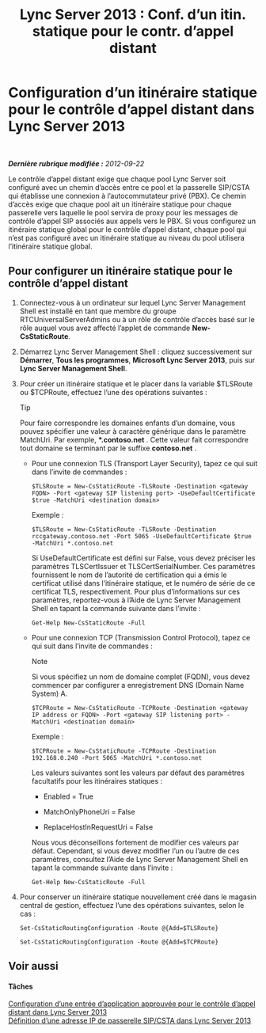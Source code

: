 ﻿---
title: "Lync Server 2013 : Conf. d’un itin. statique pour le contr. d’appel distant"
TOCTitle: Configuration d’un itinéraire statique pour le contrôle d’appel distant
ms:assetid: f7003023-443d-48ee-989b-71e8b0b0abbd
ms:mtpsurl: https://technet.microsoft.com/fr-fr/library/Gg615051(v=OCS.15)
ms:contentKeyID: 49299361
ms.date: 05/20/2016
mtps_version: v=OCS.15
ms.translationtype: HT
---

# Configuration d’un itinéraire statique pour le contrôle d’appel distant dans Lync Server 2013

 

_**Dernière rubrique modifiée :** 2012-09-22_

Le contrôle d’appel distant exige que chaque pool Lync Server soit configuré avec un chemin d’accès entre ce pool et la passerelle SIP/CSTA qui établisse une connexion à l’autocommutateur privé (PBX). Ce chemin d’accès exige que chaque pool ait un itinéraire statique pour chaque passerelle vers laquelle le pool servira de proxy pour les messages de contrôle d’appel SIP associés aux appels vers le PBX. Si vous configurez un itinéraire statique global pour le contrôle d’appel distant, chaque pool qui n’est pas configuré avec un itinéraire statique au niveau du pool utilisera l’itinéraire statique global.

## Pour configurer un itinéraire statique pour le contrôle d’appel distant

1.  Connectez-vous à un ordinateur sur lequel Lync Server Management Shell est installé en tant que membre du groupe RTCUniversalServerAdmins ou à un rôle de contrôle d’accès basé sur le rôle auquel vous avez affecté l’applet de commande **New-CsStaticRoute**.

2.  Démarrez Lync Server Management Shell : cliquez successivement sur **Démarrer**, **Tous les programmes**, **Microsoft Lync Server 2013**, puis sur **Lync Server Management Shell**.

3.  Pour créer un itinéraire statique et le placer dans la variable $TLSRoute ou $TCPRoute, effectuez l’une des opérations suivantes :
    
    > [!TIP]  
    > Pour faire correspondre les domaines enfants d’un domaine, vous pouvez spécifier une valeur à caractère générique dans le paramètre MatchUri. Par exemple, <strong>*.contoso.net</strong> . Cette valeur fait correspondre tout domaine se terminant par le suffixe <strong>contoso.net</strong> .    
      - Pour une connexion TLS (Transport Layer Security), tapez ce qui suit dans l’invite de commandes :
        
            $TLSRoute = New-CsStaticRoute -TLSRoute -Destination <gateway FQDN> -Port <gateway SIP listening port> -UseDefaultCertificate $true -MatchUri <destination domain>
        
        Exemple :
        
            $TLSRoute = New-CsStaticRoute -TLSRoute -Destination rccgateway.contoso.net -Port 5065 -UseDefaultCertificate $true -MatchUri *.contoso.net
        
        Si UseDefaultCertificate est défini sur False, vous devez préciser les paramètres TLSCertIssuer et TLSCertSerialNumber. Ces paramètres fournissent le nom de l’autorité de certification qui a émis le certificat utilisé dans l’itinéraire statique, et le numéro de série de ce certificat TLS, respectivement. Pour plus d’informations sur ces paramètres, reportez-vous à l’Aide de Lync Server Management Shell en tapant la commande suivante dans l’invite :
        
            Get-Help New-CsStaticRoute -Full
    
      - Pour une connexion TCP (Transmission Control Protocol), tapez ce qui suit dans l’invite de commandes :
        
        > [!NOTE]  
        > Si vous spécifiez un nom de domaine complet (FQDN), vous devez commencer par configurer a enregistrement DNS (Domain Name System) A.        
            
            
            $TCPRoute = New-CsStaticRoute -TCPRoute -Destination <gateway IP address or FQDN> -Port <gateway SIP listening port> -MatchUri <destination domain>
        
        Exemple :
        
            $TCPRoute = New-CsStaticRoute -TCPRoute -Destination 192.168.0.240 -Port 5065 -MatchUri *.contoso.net
        
        Les valeurs suivantes sont les valeurs par défaut des paramètres facultatifs pour les itinéraires statiques :
        
          - Enabled = True
        
          - MatchOnlyPhoneUri = False
        
          - ReplaceHostInRequestUri = False
        
        Nous vous déconseillons fortement de modifier ces valeurs par défaut. Cependant, si vous devez modifier l’un ou l’autre de ces paramètres, consultez l’Aide de Lync Server Management Shell en tapant la commande suivante dans l’invite :
        
            Get-Help New-CsStaticRoute -Full

4.  Pour conserver un itinéraire statique nouvellement créé dans le magasin central de gestion, effectuez l’une des opérations suivantes, selon le cas :
    
    ```
    Set-CsStaticRoutingConfiguration -Route @{Add=$TLSRoute}
    ```
    ```
    Set-CsStaticRoutingConfiguration -Route @{Add=$TCPRoute}
    ```

## Voir aussi

#### Tâches

[Configuration d’une entrée d’application approuvée pour le contrôle d’appel distant dans Lync Server 2013](lync-server-2013-configure-a-trusted-application-entry-for-remote-call-control.md)  
[Définition d’une adresse IP de passerelle SIP/CSTA dans Lync Server 2013](lync-server-2013-define-a-sip-csta-gateway-ip-address.md)

